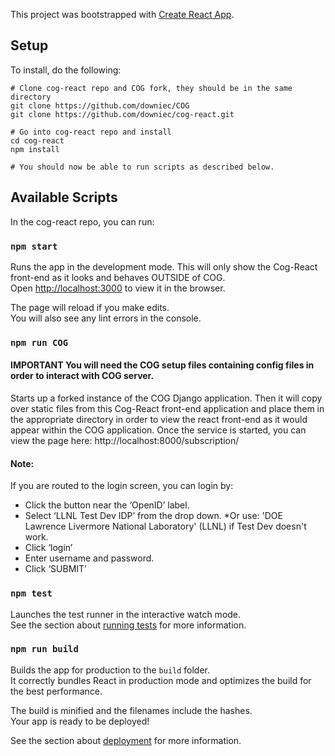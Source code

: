 This project was bootstrapped with [Create React App](https://github.com/facebook/create-react-app).

## Setup

To install, do the following:
```
# Clone cog-react repo and COG fork, they should be in the same directory
git clone https://github.com/downiec/COG
git clone https://github.com/downiec/cog-react.git

# Go into cog-react repo and install
cd cog-react
npm install

# You should now be able to run scripts as described below.
```

## Available Scripts

In the cog-react repo, you can run:

### `npm start`

Runs the app in the development mode. This will only show the Cog-React front-end
as it looks and behaves OUTSIDE of COG.<br>
Open [http://localhost:3000](http://localhost:3000) to view it in the browser.

The page will reload if you make edits.<br>
You will also see any lint errors in the console.<br>

### `npm run COG`

#### IMPORTANT You will need the COG setup files containing config files in order to interact with COG server.  

Starts up a forked instance of the COG Django application. Then it will copy over static files from this Cog-React
front-end application and place them in the appropriate directory in order to view the react front-end as it would
appear within the COG application. Once the service is started, you can view the page here: http://localhost:8000/subscription/

#### Note:
If you are routed to the login screen, you can login by:
* Click the button near the ‘OpenID’ label.
* Select ‘LLNL Test Dev IDP’ from the drop down.
*Or use: 'DOE Lawrence Livermore National Laboratory' (LLNL) if Test Dev doesn't work.
* Click ‘login’
* Enter username and password.
* Click ‘SUBMIT’

### `npm test`

Launches the test runner in the interactive watch mode.<br>
See the section about [running tests](https://facebook.github.io/create-react-app/docs/running-tests) for more information.

### `npm run build`

Builds the app for production to the `build` folder.<br>
It correctly bundles React in production mode and optimizes the build for the best performance.

The build is minified and the filenames include the hashes.<br>
Your app is ready to be deployed!

See the section about [deployment](https://facebook.github.io/create-react-app/docs/deployment) for more information.

<!--
### `npm run eject`

**Note: this is a one-way operation. Once you `eject`, you can’t go back!**

If you aren’t satisfied with the build tool and configuration choices, you can `eject` at any time. This command will remove the single build dependency from your project.

Instead, it will copy all the configuration files and the transitive dependencies (Webpack, Babel, ESLint, etc) right into your project so you have full control over them. All of the commands except `eject` will still work, but they will point to the copied scripts so you can tweak them. At this point you’re on your own.

You don’t have to ever use `eject`. The curated feature set is suitable for small and middle deployments, and you shouldn’t feel obligated to use this feature. However we understand that this tool wouldn’t be useful if you couldn’t customize it when you are ready for it.

## Learn More

You can learn more in the [Create React App documentation](https://facebook.github.io/create-react-app/docs/getting-started).

To learn React, check out the [React documentation](https://reactjs.org/).
-->